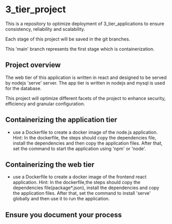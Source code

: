 
# 3_tier_project

This is a repository to optimize deployment of 3_tier_applications to ensure consistency, reliability and scalability.

Each stage of this project will be saved in the git branches.

This 'main' branch represents the first stage which is containerization.

## Project overview
The web tier of this application is written in react and designed to be served by nodejs 'serve' server. The app tier is written in nodejs and mysql is used for the database.

This project will optimize different facets of the project to enhance security, efficiency and granular configuration.


## Containerizing the application tier
- use a Dockerfile to create a docker image of the node.js application.
Hint: In the dockerfile, the steps should copy the dependencies file, install the dependencies and then copy the application files. After that, set the command to start the application using 'npm' or 'node'.


## Containerizing the web tier
- use a Dockerfile to create a docker image of the frontend react application.
Hint: In the dockerfile,the steps should copy the dependencies file(package*.json), install the dependencies and copy the application files. After that, set the command to install 'serve' globally and then use it to run the application.

## Ensure you document your process
